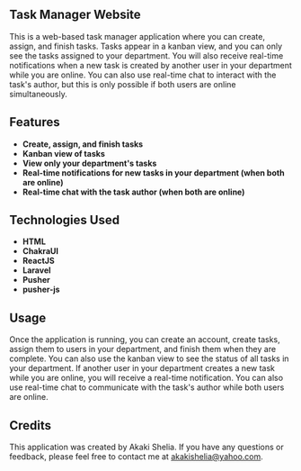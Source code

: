 ## Task Manager Website

This is a web-based task manager application where you can create, assign, and finish tasks. Tasks appear in a kanban view, and you can only see the tasks assigned to your department. You will also receive real-time notifications when a new task is created by another user in your department while you are online. You can also use real-time chat to interact with the task's author, but this is only possible if both users are online simultaneously.

## Features

- **Create, assign, and finish tasks**
- **Kanban view of tasks**
- **View only your department's tasks**
- **Real-time notifications for new tasks in your department (when both are online)**
- **Real-time chat with the task author (when both are online)**

## Technologies Used
- **HTML**
- **ChakraUI**
- **ReactJS**
- **Laravel**
- **Pusher**
- **pusher-js**

## Usage

Once the application is running, you can create an account, create tasks, assign them to users in your department, and finish them when they are complete. You can also use the kanban view to see the status of all tasks in your department. If another user in your department creates a new task while you are online, you will receive a real-time notification. You can also use real-time chat to communicate with the task's author while both users are online.

## Credits

This application was created by Akaki Shelia. If you have any questions or feedback, please feel free to contact me at akakishelia@yahoo.com.

